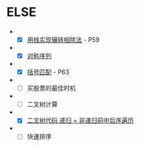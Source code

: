 # ELSE

-
    - [X] [用栈实现辗转相除法](./DivConvert.h) - P59
-
    - [X] [对称序列](./symmetry.h)
-
    - [X] [括号匹配](./kuohao.h) - P63
-
    - [ ] 买股票的最佳时机
-
    - [ ] 二叉树计算
-
    - [X] [二叉树代码 递归 + 非递归前中后序遍历](./traverse.h)
- 
    - [ ] 快速排序